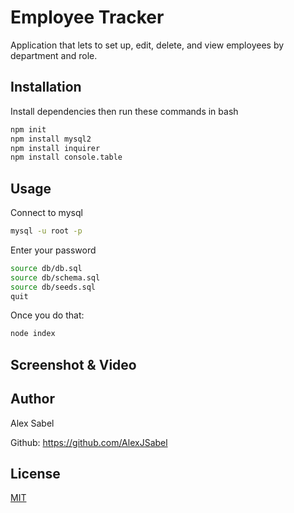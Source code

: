 # Employee Tracker

Application that lets to set up, edit, delete, and view employees by department and role.

## Installation
Install dependencies then run these commands in bash


```bash
npm init
npm install mysql2
npm install inquirer
npm install console.table
```

## Usage
Connect to mysql
```bash
mysql -u root -p
```
Enter your password
```bash
source db/db.sql
source db/schema.sql
source db/seeds.sql
quit
```
Once you do that:
```bash
node index
```

## Screenshot & Video
 

## Author
Alex Sabel

Github: https://github.com/AlexJSabel

## License
[MIT](https://choosealicense.com/licenses/mit/)